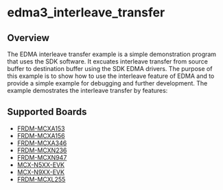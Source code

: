 # edma3_interleave_transfer

## Overview
The EDMA interleave transfer example is a simple demonstration program that uses the SDK software.
It excuates interleave transfer from source buffer to destination buffer using the SDK EDMA drivers.
The purpose of this example is to show how to use the interleave feature of EDMA and to provide a simple example for
debugging and further development.
The example demostrates the interleave transfer by features:

## Supported Boards
- [FRDM-MCXA153](../../../_boards/frdmmcxa153/driver_examples/edma3/interleave_transfer/example_board_readme.md)
- [FRDM-MCXA156](../../../_boards/frdmmcxa156/driver_examples/edma3/interleave_transfer/example_board_readme.md)
- [FRDM-MCXA346](../../../_boards/frdmmcxa346/driver_examples/edma3/interleave_transfer/example_board_readme.md)
- [FRDM-MCXN236](../../../_boards/frdmmcxn236/driver_examples/edma3/interleave_transfer/example_board_readme.md)
- [FRDM-MCXN947](../../../_boards/frdmmcxn947/driver_examples/edma3/interleave_transfer/example_board_readme.md)
- [MCX-N5XX-EVK](../../../_boards/mcxn5xxevk/driver_examples/edma3/interleave_transfer/example_board_readme.md)
- [MCX-N9XX-EVK](../../../_boards/mcxn9xxevk/driver_examples/edma3/interleave_transfer/example_board_readme.md)
- [FRDM-MCXL255](../../../_boards/frdmmcxl255/driver_examples/edma3/interleave_transfer/example_board_readme.md)
